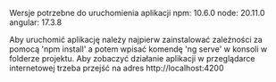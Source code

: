 Wersje potrzebne do uruchomienia aplikacji
npm: 10.6.0
node: 20.11.0
angular: 17.3.8

Aby uruchomić aplikację należy najpierw zainstalować zależności za pomocą 'npm install' a potem wpisać komendę 'ng serve' w konsoli w folderze projektu. Aby zobaczyć działanie aplikacji w przeglądarce internetowej trzeba przejść na adres http://localhost:4200